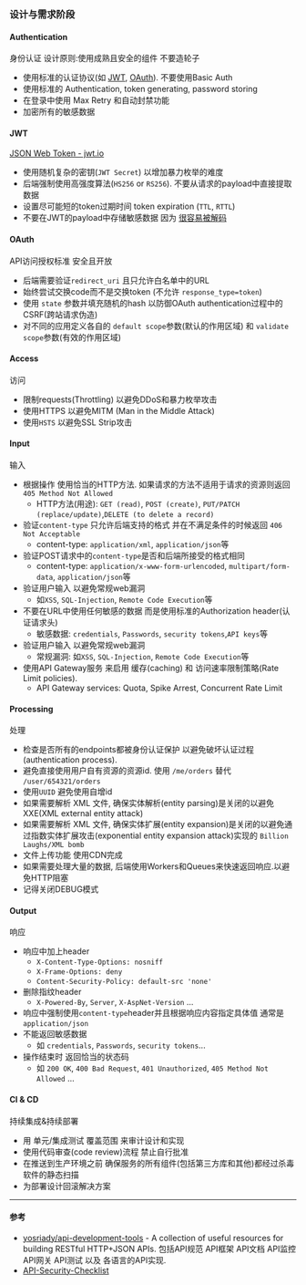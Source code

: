 ### 设计与需求阶段

#### Authentication

身份认证 设计原则:使用成熟且安全的组件 不要造轮子

* 使用标准的认证协议(如 [JWT](https://jwt.io/), [OAuth](https://oauth.net/)). 不要使用Basic Auth
* 使用标准的 Authentication, token generating, password storing
* 在登录中使用 Max Retry 和自动封禁功能
* 加密所有的敏感数据

#### JWT

[JSON Web Token - jwt.io](https://jwt.io/introduction/)

* 使用随机复杂的密钥(`JWT Secret`) 以增加暴力枚举的难度
* 后端强制使用高强度算法(`HS256` or `RS256`). 不要从请求的payload中直接提取数据
* 设置尽可能短的token过期时间 token expiration (`TTL`, `RTTL`)
* 不要在JWT的payload中存储敏感数据 因为 [很容易被解码](https://jwt.io/#debugger-io)

#### OAuth

API访问授权标准 安全且开放

* 后端需要验证`redirect_uri` 且只允许白名单中的URL
* 始终尝试交换code而不是交换token (不允许 `response_type=token`)
* 使用 `state` 参数并填充随机的hash 以防御OAuth authentication过程中的CSRF(跨站请求伪造)
* 对不同的应用定义各自的 `default scope`参数(默认的作用区域) 和 `validate scope`参数(有效的作用区域)


#### Access

访问

* 限制requests(Throttling) 以避免DDoS和暴力枚举攻击
* 使用HTTPS 以避免MITM (Man in the Middle Attack)
* 使用`HSTS` 以避免SSL Strip攻击


#### Input

输入

* 根据操作 使用恰当的HTTP方法. 如果请求的方法不适用于请求的资源则返回 `405 Method Not Allowed`
  * HTTP方法(用途): `GET (read)`, `POST (create)`, `PUT/PATCH (replace/update)`,`DELETE (to delete a record)` 
* 验证`content-type` 只允许后端支持的格式 并在不满足条件的时候返回 `406 Not Acceptable`
  * content-type: `application/xml`, `application/json`等
* 验证POST请求中的`content-type`是否和后端所接受的格式相同
  * content-type: `application/x-www-form-urlencoded`, `multipart/form-data`, `application/json`等
* 验证用户输入 以避免常规web漏洞
  * 如`XSS`, `SQL-Injection`, `Remote Code Execution`等
* 不要在URL中使用任何敏感的数据 而是使用标准的Authorization header(认证请求头)
  * 敏感数据: `credentials`, `Passwords`, `security tokens`,`API keys`等 
* 验证用户输入 以避免常规web漏洞
  * 常规漏洞: 如`XSS`, `SQL-Injection`, `Remote Code Execution`等
* 使用API Gateway服务 来启用 缓存(caching) 和 访问速率限制策略(Rate Limit policies). 
  * API Gateway services: Quota, Spike Arrest, Concurrent Rate Limit

#### Processing

处理

* 检查是否所有的endpoints都被身份认证保护 以避免破坏认证过程(authentication process).
* 避免直接使用用户自有资源的资源id. 使用 `/me/orders` 替代 `/user/654321/orders`
* 使用`UUID` 避免使用自增id
* 如果需要解析 XML 文件, 确保实体解析(entity parsing)是关闭的以避免XXE(XML external entity attack)
* 如果需要解析 XML 文件, 确保实体扩展(entity expansion)是关闭的以避免通过指数实体扩展攻击(exponential entity expansion attack)实现的 `Billion Laughs/XML bomb`
* 文件上传功能 使用CDN完成
* 如果需要处理大量的数据, 后端使用Workers和Queues来快速返回响应.以避免HTTP阻塞
* 记得关闭DEBUG模式

#### Output

响应

* 响应中加上header
  * `X-Content-Type-Options: nosniff` 
  * `X-Frame-Options: deny`
  * `Content-Security-Policy: default-src 'none'`
* 删除指纹header
  * `X-Powered-By`, `Server`, `X-AspNet-Version` ...
* 响应中强制使用`content-type`header并且根据响应内容指定具体值 通常是`application/json`
* 不能返回敏感数据
  * 如 `credentials`, `Passwords`, `security tokens`...
* 操作结束时 返回恰当的状态码
  * 如 `200 OK`, `400 Bad Request`, `401 Unauthorized`, `405 Method Not Allowed` ...


#### CI & CD

持续集成&持续部署

* 用 单元/集成测试 覆盖范围 来审计设计和实现
* 使用代码审查(code review)流程 禁止自行批准
* 在推送到生产环境之前 确保服务的所有组件(包括第三方库和其他)都经过杀毒软件的静态扫描
* 为部署设计回滚解决方案


---

#### 参考

* [yosriady/api-development-tools](https://github.com/yosriady/api-development-tools) - A collection of useful resources for building RESTful HTTP+JSON APIs. 包括API规范 API框架 API文档 API监控 API网关 API测试 以及 各语言的API实现.
* [API-Security-Checklist](https://github.com/shieldfy/API-Security-Checklist/blob/master/README-zh.md)
